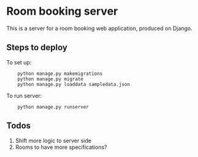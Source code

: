 # Room booking server

This is a server for a room booking web application, produced on Django.

## Steps to deploy
To set up:
```
    python manage.py makemigrations
    python manage.py migrate
    python manage.py loaddata sampledata.json
```
To run server:
```
    python manage.py runserver
```
## Todos

1. Shift more logic to server side
2. Rooms to have more specifications?